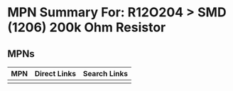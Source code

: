 



# MPN Summary For: R12O204 > SMD (1206) 200k Ohm Resistor

## MPNs
  

|MPN|Direct Links|Search Links|
| :--- | :--- | :--- |
||||
